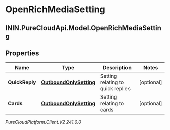 # OpenRichMediaSetting

## ININ.PureCloudApi.Model.OpenRichMediaSetting

## Properties

|Name | Type | Description | Notes|
|------------ | ------------- | ------------- | -------------|
| **QuickReply** | [**OutboundOnlySetting**](OutboundOnlySetting) | Setting relating to quick replies | [optional] |
| **Cards** | [**OutboundOnlySetting**](OutboundOnlySetting) | Setting relating to cards | [optional] |



_PureCloudPlatform.Client.V2 241.0.0_
